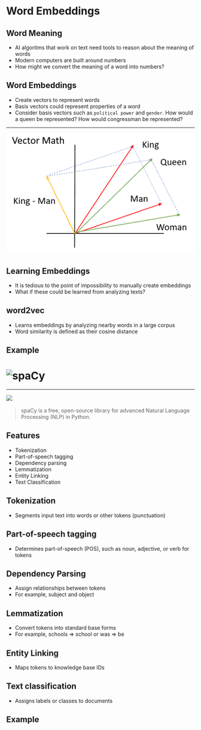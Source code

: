 Word Embeddings
===============

Word Meaning
------------

- AI algoritms that work on text need tools to reason about the meaning of words
- Modern computers are built around numbers
- How might we convert the meaning of a word into numbers?

Word Embeddings
---------------

- Create vectors to represent words
- Basis vectors could represent properties of a word
- Consider basis vectors such as `political power` and `gender`. How would a queen be represented? How would congressman be represented?

---

![Word Vector Math](media/word2vec.png)

Learning Embeddings
-------------------

- It is tedious to the point of impossibility to manually create embeddings
- What if these could be learned from analyzing texts?

word2vec
--------

- Learns embeddings by analyzing nearby words in a large corpus
- Word similarity is defined as their cosine distance

Example
-------

![spaCy](https://upload.wikimedia.org/wikipedia/commons/8/88/SpaCy_logo.svg)
=====

---

![](https://spacy.io/pipeline-fde48da9b43661abcdf62ab70a546d71.svg)

> spaCy is a free, open-source library for advanced Natural Language Processing (NLP) in Python.

Features
--------

- Tokenization
- Part-of-speech tagging
- Dependency parsing
- Lemmatization
- Entity Linking
- Text Classification

Tokenization
------------

- Segments input text into words or other tokens (punctuation)

Part-of-speech tagging
----------------------

- Determines part-of-speech (POS), such as noun, adjective, or verb for tokens

Dependency Parsing
------------------

- Assign relationships between tokens
- For example, subject and object

Lemmatization
-------------

- Convert tokens into standard base forms
- For example, schools => school or was => be

Entity Linking
--------------

- Maps tokens to knowledge base IDs

Text classification
-------------------

- Assigns labels or classes to documents

Example
-------
